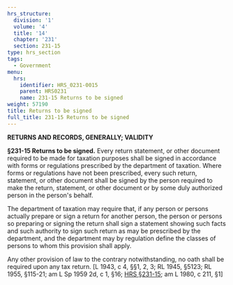 ```yaml
---
hrs_structure:
  division: '1'
  volume: '4'
  title: '14'
  chapter: '231'
  section: 231-15
type: hrs_section
tags:
  - Government
menu:
  hrs:
    identifier: HRS_0231-0015
    parent: HRS0231
    name: 231-15 Returns to be signed
weight: 57190
title: Returns to be signed
full_title: 231-15 Returns to be signed
---
```

**RETURNS AND RECORDS, GENERALLY; VALIDITY**

**§231-15 Returns to be signed.** Every return statement, or other document required to be made for taxation purposes shall be signed in accordance with forms or regulations prescribed by the department of taxation. Where forms or regulations have not been prescribed, every such return, statement, or other document shall be signed by the person required to make the return, statement, or other document or by some duly authorized person in the person's behalf.

The department of taxation may require that, if any person or persons actually prepare or sign a return for another person, the person or persons so preparing or signing the return shall sign a statement showing such facts and such authority to sign such return as may be prescribed by the department, and the department may by regulation define the classes of persons to whom this provision shall apply.

Any other provision of law to the contrary notwithstanding, no oath shall be required upon any tax return. [L 1943, c 4, §§1, 2, 3; RL 1945, §5123; RL 1955, §115-21; am L Sp 1959 2d, c 1, §16; [HRS §231-15](/title-14/chapter-231/section-231-15/); am L 1980, c 211, §1]